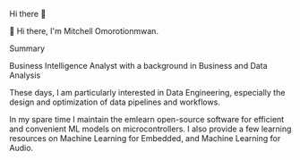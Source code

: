 Hi there 👋

👋 Hi there, I'm Mitchell Omorotionmwan.

Summary

Business Intelligence Analyst with a background in Business and Data Analysis

These days, I am particularly interested in Data Engineering, especially the design and optimization of data pipelines and workflows. 

In my spare time I maintain the emlearn open-source software for efficient and convenient ML models on microcontrollers. I also provide a few learning resources on Machine Learning for Embedded, and Machine Learning for Audio.
